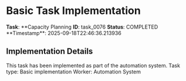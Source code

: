 # Basic Task Implementation

**Task**: **Capacity Planning
**ID**: task_0076
**Status**: COMPLETED
**Timestamp\*\*: 2025-09-18T22:46:36.213936

## Implementation Details

This task has been implemented as part of the automation system.
Task type: Basic implementation
Worker: Automation System
